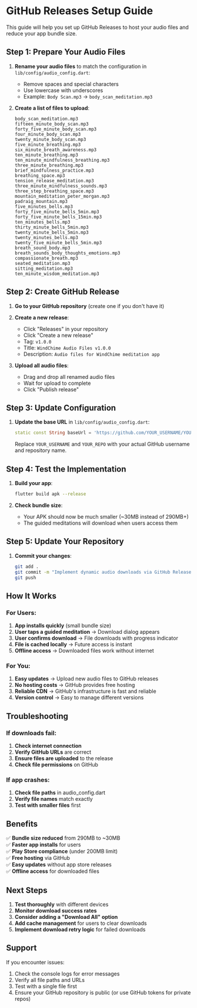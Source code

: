# GitHub Releases Setup Guide

This guide will help you set up GitHub Releases to host your audio files and reduce your app bundle size.

## Step 1: Prepare Your Audio Files

1. **Rename your audio files** to match the configuration in `lib/config/audio_config.dart`:
   - Remove spaces and special characters
   - Use lowercase with underscores
   - Example: `Body Scan.mp3` → `body_scan_meditation.mp3`

2. **Create a list of files to upload**:
   ```
   body_scan_meditation.mp3
   fifteen_minute_body_scan.mp3
   forty_five_minute_body_scan.mp3
   four_minute_body_scan.mp3
   twenty_minute_body_scan.mp3
   five_minute_breathing.mp3
   six_minute_breath_awareness.mp3
   ten_minute_breathing.mp3
   ten_minute_mindfulness_breathing.mp3
   three_minute_breathing.mp3
   brief_mindfulness_practice.mp3
   breathing_space.mp3
   tension_release_meditation.mp3
   three_minute_mindfulness_sounds.mp3
   three_step_breathing_space.mp3
   mountain_meditation_peter_morgan.mp3
   padraig_mountain.mp3
   five_minutes_bells.mp3
   forty_five_minute_bells_5min.mp3
   forty_five_minute_bells_15min.mp3
   ten_minutes_bells.mp3
   thirty_minute_bells_5min.mp3
   twenty_minute_bells_5min.mp3
   twenty_minutes_bells.mp3
   twenty_five_minute_bells_5min.mp3
   breath_sound_body.mp3
   breath_sounds_body_thoughts_emotions.mp3
   compassionate_breath.mp3
   seated_meditation.mp3
   sitting_meditation.mp3
   ten_minute_wisdom_meditation.mp3
   ```

## Step 2: Create GitHub Release

1. **Go to your GitHub repository** (create one if you don't have it)

2. **Create a new release**:
   - Click "Releases" in your repository
   - Click "Create a new release"
   - Tag: `v1.0.0`
   - Title: `WindChime Audio Files v1.0.0`
   - Description: `Audio files for WindChime meditation app`

3. **Upload all audio files**:
   - Drag and drop all renamed audio files
   - Wait for upload to complete
   - Click "Publish release"

## Step 3: Update Configuration

1. **Update the base URL** in `lib/config/audio_config.dart`:
   ```dart
   static const String baseUrl = 'https://github.com/YOUR_USERNAME/YOUR_REPO/releases/download/v1.0.0/';
   ```
   Replace `YOUR_USERNAME` and `YOUR_REPO` with your actual GitHub username and repository name.

## Step 4: Test the Implementation

1. **Build your app**:
   ```bash
   flutter build apk --release
   ```

2. **Check bundle size**:
   - Your APK should now be much smaller (~30MB instead of 290MB+)
   - The guided meditations will download when users access them

## Step 5: Update Your Repository

1. **Commit your changes**:
   ```bash
   git add .
   git commit -m "Implement dynamic audio downloads via GitHub Releases"
   git push
   ```

## How It Works

### For Users:
1. **App installs quickly** (small bundle size)
2. **User taps a guided meditation** → Download dialog appears
3. **User confirms download** → File downloads with progress indicator
4. **File is cached locally** → Future access is instant
5. **Offline access** → Downloaded files work without internet

### For You:
1. **Easy updates** → Upload new audio files to GitHub releases
2. **No hosting costs** → GitHub provides free hosting
3. **Reliable CDN** → GitHub's infrastructure is fast and reliable
4. **Version control** → Easy to manage different versions

## Troubleshooting

### If downloads fail:
1. **Check internet connection**
2. **Verify GitHub URLs** are correct
3. **Ensure files are uploaded** to the release
4. **Check file permissions** on GitHub

### If app crashes:
1. **Check file paths** in audio_config.dart
2. **Verify file names** match exactly
3. **Test with smaller files** first

## Benefits

✅ **Bundle size reduced** from 290MB to ~30MB  
✅ **Faster app installs** for users  
✅ **Play Store compliance** (under 200MB limit)  
✅ **Free hosting** via GitHub  
✅ **Easy updates** without app store releases  
✅ **Offline access** for downloaded files  

## Next Steps

1. **Test thoroughly** with different devices
2. **Monitor download success rates**
3. **Consider adding a "Download All" option**
4. **Add cache management** for users to clear downloads
5. **Implement download retry logic** for failed downloads

## Support

If you encounter issues:
1. Check the console logs for error messages
2. Verify all file paths and URLs
3. Test with a single file first
4. Ensure your GitHub repository is public (or use GitHub tokens for private repos) 